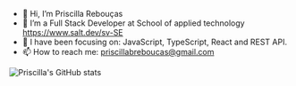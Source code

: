 - 👋 Hi, I’m Priscilla Rebouças
- 💞️ I’m a Full Stack Developer at School of applied technology <Salt/> https://www.salt.dev/sv-SE
- 🌱 I have been focusing on: JavaScript, TypeScript, React and REST API.
- 📫 How to reach me: priscillabreboucas@gmail.com

<!---
PriscillaReboucas/PriscillaReboucas is a ✨ special ✨ repository because its `README.md` (this file) appears on your GitHub profile.
You can click the Preview link to take a look at your changes.
--->

![Priscilla's GitHub stats](https://github-readme-stats.vercel.app/api?username=PriscillaReboucas&show_icons=true&theme=radical)
